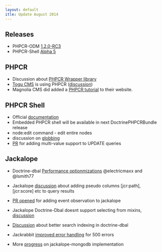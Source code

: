 ```yaml
---
layout: default
itle: Update August 2014
---
```


## Releases

- PHPCR-ODM [1.2.0-RC3](https://github.com/doctrine/phpcr-odm/releases/tag/1.2.0-rc3)
- PHPCR-Shell [Alpha 5](https://github.com/phpcr/phpcr-shell/releases/tag/1.0.0-alpha5)

## PHPCR

- Discussion about [PHPCR Wrapper library](https://github.com/sulu-cmf/sulu/pull/175)
- [Togu CMS](http://togu.io) is using PHPCR ([discussion](https://github.com/phpcr/phpcr.github.io/pull/21#issuecomment-51596096))
- Magnolia CMS did added a [PHPCR tutorial](https://documentation.magnolia-cms.com/display/DOCS/Integrating+PHP+Web+applications) to their website.

## PHPCR Shell

- Official [documentation](http://phpcr.readthedocs.org/en/latest/phpcr-shell/index.html)
- Embedded PHPCR shell will be available in next DoctrinePHPCRBundle release
- node:edit command - edit entire nodes
- discussion on [globbing](https://github.com/phpcr/phpcr-shell/issues/80#issuecomment-52290868)
- [PR](https://github.com/phpcr/phpcr-shell/pull/90) for adding multi-value support to UPDATE queries

## Jackalope

- Doctrine-dbal [Performance optionmizations](https://github.com/jackalope/jackalope-doctrine-dbal/pull/149) @electricmaxx and @lsmith77
- Jackalope [discussion](https://github.com/jackalope/jackalope/issues/240#issuecomment-54086039)  about adding pseudo columns [jcr:path], [jcr:score] etc to query results
- [PR opened](https://github.com/jackalope/jackalope/pull/241#issuecomment-53257676) for adding event observation to jackalope
- Jackalope Doctrine-Dbal doesnt support selecting from mixins, [discussion](https://github.com/jackalope/jackalope-doctrine-dbal/issues/217#issuecomment-53245467)
- [Discussion](https://github.com/jackalope/jackalope-doctrine-dbal/issues/213#issuecomment-52625498)  about better search indexing in doctrine-dbal
- Jackrabbit [improved error handling](https://github.com/jackalope/jackalope-jackrabbit/pull/90#issuecomment-50132110) for 500 errors

- More [progress](https://github.com/jackalope/jackalope-mongodb/pull/4#issuecomment-52325604) on jackalope-mongodb implementation

